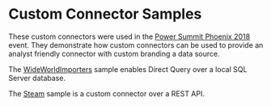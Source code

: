 ﻿# Custom Connector Samples

These custom connectors were used in the [Power Summit Phoenix 2018](https://www.powerugsummit.com/home) event. They demonstrate how custom connectors can be used to provide an analyst friendly connector with custom branding a data source.

The [WideWorldImporters](../Ignite2018/WideWorldImporters) sample enables Direct Query over a local SQL Server database.

The [Steam](../Steam) sample is a custom connector over a REST API.
